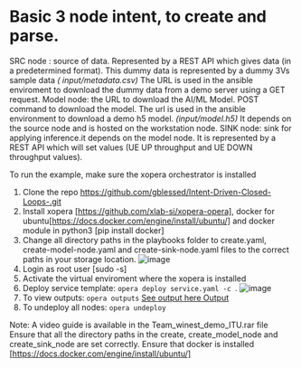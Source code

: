 # Basic 3 node intent, to create and parse.

SRC node : source of data. Represented by a REST API which gives data (in a predetermined format). This dummy data is represented by a dummy 3Vs sample data *(
input/metadata.csv)* The URL is used in the ansible enviroment to download the dummy data from a demo server using a GET  request.
Model node: the URL to download the AI/ML Model. POST command to download the model. The url is used in the ansible environment to download a demo h5 model. *(input/model.h5)* It depends on the source node and is hosted on the workstation node.
SINK node: sink for applying inference.it depends on the model node. It is represented by a REST API which will set values (UE UP throughput and UE DOWN throughput values).  


To run the example, make sure the xopera orchestrator is installed
1. 	Clone the repo https://github.com/gblessed/Intent-Driven-Closed-Loops-.git
2.	Install xopera [https://github.com/xlab-si/xopera-opera], docker for ubuntu[https://docs.docker.com/engine/install/ubuntu/] and docker module in python3 [pip install docker]
3. Change all directory paths in the playbooks folder to create.yaml, create-model-node.yaml and create-sink-node.yaml files to the correct paths in your storage location. ![image](https://user-images.githubusercontent.com/53085242/139949917-33738cab-e6b4-46ca-ab77-6fdb17d088a3.png)
4. Login as root user [sudo -s]
5.  Activate the virtual enviroment where the xopera is installed
6.  Deploy service template: <code>opera deploy service.yaml -c </code>. ![image](https://user-images.githubusercontent.com/53085242/139952222-5f69b66d-eaee-4d0e-a943-ca51081f27af.png)
8. To view outputs: <code>opera outputs</code> [See output here Output](https://drive.google.com/file/d/1n8_WjGckx6LRncqKeWghUKhfAE75qfw6/view?usp=sharing)
9. To undeploy all nodes: <code>opera undeploy</code>

Note:
  A video guide is available in the Team_winest_demo_ITU.rar file
  Ensure that all the directory paths in the create, create_model_node and create_sink_node are set correctly. 
  Ensure that docker is installed [https://docs.docker.com/engine/install/ubuntu/]
  
  
  

